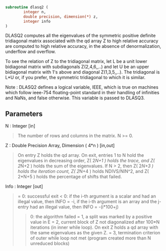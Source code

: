 ```fortran
subroutine dlasq2 (
		integer n,
		double precision, dimension(*) z,
		integer info
)
```

 DLASQ2 computes all the eigenvalues of the symmetric positive
 definite tridiagonal matrix associated with the qd array Z to high
 relative accuracy are computed to high relative accuracy, in the
 absence of denormalization, underflow and overflow.

 To see the relation of Z to the tridiagonal matrix, let L be a
 unit lower bidiagonal matrix with subdiagonals Z(2,4,6,,..) and
 let U be an upper bidiagonal matrix with 1's above and diagonal
 Z(1,3,5,,..). The tridiagonal is L*U or, if you prefer, the
 symmetric tridiagonal to which it is similar.

 Note : DLASQ2 defines a logical variable, IEEE, which is true
 on machines which follow ieee-754 floating-point standard in their
 handling of infinities and NaNs, and false otherwise. This variable
 is passed to DLASQ3.

## Parameters
N : Integer [in]
> The number of rows and columns in the matrix. N >= 0.

Z : Double Precision Array, Dimension ( 4*n ) [in,out]
> On entry Z holds the qd array. On exit, entries 1 to N hold
> the eigenvalues in decreasing order, Z( 2*N+1 ) holds the
> trace, and Z( 2*N+2 ) holds the sum of the eigenvalues. If
> N > 2, then Z( 2*N+3 ) holds the iteration count, Z( 2*N+4 )
> holds NDIVS/NIN^2, and Z( 2*N+5 ) holds the percentage of
> shifts that failed.

Info : Integer [out]
> = 0: successful exit
> < 0: if the i-th argument is a scalar and had an illegal
> value, then INFO = -i, if the i-th argument is an
> array and the j-entry had an illegal value, then
> INFO = -(i*100+j)
> > 0: the algorithm failed
> = 1, a split was marked by a positive value in E
> = 2, current block of Z not diagonalized after 100*N
> iterations (in inner while loop).  On exit Z holds
> a qd array with the same eigenvalues as the given Z.
> = 3, termination criterion of outer while loop not met
> (program created more than N unreduced blocks)

